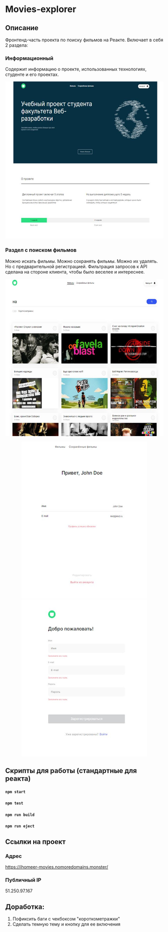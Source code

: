 # Movies-explorer

## Описание
Фронтенд-часть проекта по поиску фильмов на Реакте. Включает в себя 2 раздела:
### **Информационный**
Содержит информацию о проекте, использованных технологиях, студенте и его проектах.

<p align="center">
  <img src="screenshots/main.JPG" height="500" width="550"/>
</p>

### **Раздел с поиском фильмов**
Можно искать фильмы. Можно сохранять фильмы. Можно их удалять. Но с предварительной регистрацией. Фильтрация запросов к API сделана на стороне клиента, чтобы было веселее и интереснее.

<p align="center">
  <img src="screenshots/movies.JPG" height="500" width="550"/>
</p>

<p align="center">
  <img src="screenshots/profile.JPG" height="500" width="400"/>
    <img src="screenshots/auth.JPG" height="500" width="400"/>
</p>

## Скрипты для работы (стандартные для реакта)

#### `npm start`

#### `npm test`

#### `npm run build`

#### `npm run eject`

## Ссылки на проект
### Адрес
https://ihomeer-movies.nomoredomains.monster/

### Публичный IP
51.250.97.167


## Доработка:

1. Пофиксить баги с чекбоксом "короткометражки"
2. Сделать темную тему и кнопку для ее включения
